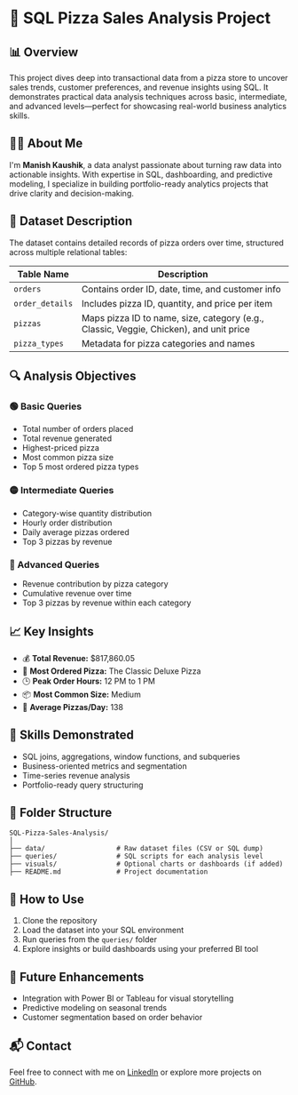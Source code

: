 # 🍕 SQL Pizza Sales Analysis Project

## 📊 Overview
This project dives deep into transactional data from a pizza store to uncover sales trends, customer preferences, and revenue insights using SQL. It demonstrates practical data analysis techniques across basic, intermediate, and advanced levels—perfect for showcasing real-world business analytics skills.

## 👨‍💻 About Me
I'm **Manish Kaushik**, a data analyst passionate about turning raw data into actionable insights. With expertise in SQL, dashboarding, and predictive modeling, I specialize in building portfolio-ready analytics projects that drive clarity and decision-making.

## 🧾 Dataset Description
The dataset contains detailed records of pizza orders over time, structured across multiple relational tables:

| Table Name       | Description                                                                 |
|------------------|-----------------------------------------------------------------------------|
| `orders`         | Contains order ID, date, time, and customer info                            |
| `order_details`  | Includes pizza ID, quantity, and price per item                             |
| `pizzas`         | Maps pizza ID to name, size, category (e.g., Classic, Veggie, Chicken), and unit price |
| `pizza_types`    | Metadata for pizza categories and names                                     |

## 🔍 Analysis Objectives

### 🟢 Basic Queries
- Total number of orders placed
- Total revenue generated
- Highest-priced pizza
- Most common pizza size
- Top 5 most ordered pizza types

### 🟡 Intermediate Queries
- Category-wise quantity distribution
- Hourly order distribution
- Daily average pizzas ordered
- Top 3 pizzas by revenue

### 🔴 Advanced Queries
- Revenue contribution by pizza category
- Cumulative revenue over time
- Top 3 pizzas by revenue within each category

## 📈 Key Insights
- 💰 **Total Revenue:** $817,860.05  
- 🍕 **Most Ordered Pizza:** The Classic Deluxe Pizza  
- 🕒 **Peak Order Hours:** 12 PM to 1 PM  
- 📦 **Most Common Size:** Medium  
- 🧮 **Average Pizzas/Day:** 138  

## 🧠 Skills Demonstrated
- SQL joins, aggregations, window functions, and subqueries
- Business-oriented metrics and segmentation
- Time-series revenue analysis
- Portfolio-ready query structuring

## 📂 Folder Structure
```
SQL-Pizza-Sales-Analysis/
│
├── data/                  # Raw dataset files (CSV or SQL dump)
├── queries/               # SQL scripts for each analysis level
├── visuals/               # Optional charts or dashboards (if added)
├── README.md              # Project documentation
```

## 🚀 How to Use
1. Clone the repository  
2. Load the dataset into your SQL environment  
3. Run queries from the `queries/` folder  
4. Explore insights or build dashboards using your preferred BI tool

## 📌 Future Enhancements
- Integration with Power BI or Tableau for visual storytelling  
- Predictive modeling on seasonal trends  
- Customer segmentation based on order behavior

## 📬 Contact
Feel free to connect with me on [LinkedIn](https://www.linkedin.com/in/manishkaushik/) or explore more projects on [GitHub](https://github.com/yourusername).
